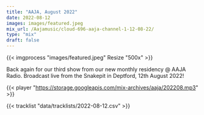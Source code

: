 ```yaml
---
title: "AAJA, August 2022"
date: 2022-08-12
images: images/featured.jpeg
mix_url: /Aajamusic/cloud-696-aaja-channel-1-12-08-22/
type: "mix"
draft: false
---
```


{{< imgprocess "images/featured.jpeg" Resize "500x" >}}

Back again for our third show from our new monthly residency @ AAJA Radio. Broadcast live from the Snakepit in Deptford, 12th August 2022!

{{< player "https://storage.googleapis.com/mix-archives/aaja/202208.mp3" >}}

{{< tracklist "data/tracklists/2022-08-12.csv" >}}
